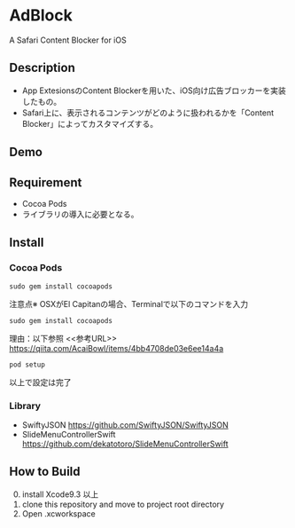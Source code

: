 AdBlock
=======
A Safari Content Blocker for iOS

## Description
* App ExtesionsのContent Blockerを用いた、iOS向け広告ブロッカーを実装したもの。
* Safari上に、表示されるコンテンツがどのように扱われるかを「Content Blocker」によってカスタマイズする。

## Demo

## Requirement
* Cocoa Pods
* ライブラリの導入に必要となる。

## Install

### Cocoa Pods

```terminal
sudo gem install cocoapods
```
注意点※ OSXがEl Capitanの場合、Terminalで以下のコマンドを入力
```terminal
sudo gem install cocoapods
```
理由：以下参照
<<参考URL>>  https://qiita.com/AcaiBowl/items/4bb4708de03e6ee14a4a
```terminal
pod setup
```
以上で設定は完了

### Library

* SwiftyJSON
https://github.com/SwiftyJSON/SwiftyJSON
* SlideMenuControllerSwift
https://github.com/dekatotoro/SlideMenuControllerSwift

## How to Build
0. install Xcode9.3 以上
1. clone this repository and move to project root directory
2. Open .xcworkspace
